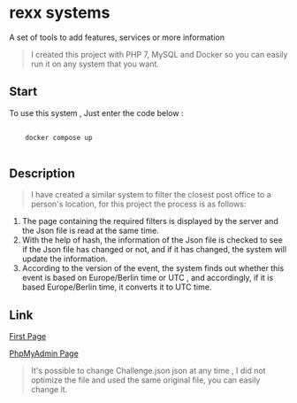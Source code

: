 # rexx systems

A set of tools to add features, services or more information

> I created this project with PHP 7,  MySQL and Docker so you can easily run it on any system that you want.

## Start

To use this system , Just enter the code below :

```sh
	
	docker compose up
	
```

## Description

> I have created a similar system to filter the closest post office to a person's location, for this project the process is as follows:
1. The page containing the required filters is displayed by the server and the Json file is read at the same time.
2. With the help of hash, the information of the Json file is checked to see if the Json file has changed or not, and if it has changed, the system will update the information.
3. According to the version of the event, the system finds out whether this event is based on Europe/Berlin time or UTC , and accordingly, if it is based Europe/Berlin time, it converts it to UTC time.

## Link

 [First Page](http://localhost:8037)
 
 [PhpMyAdmin Page](http://localhost:8127)

> It's possible to change Challenge.json json at any time , I did not optimize the file and used the same original file, you can easily change it.